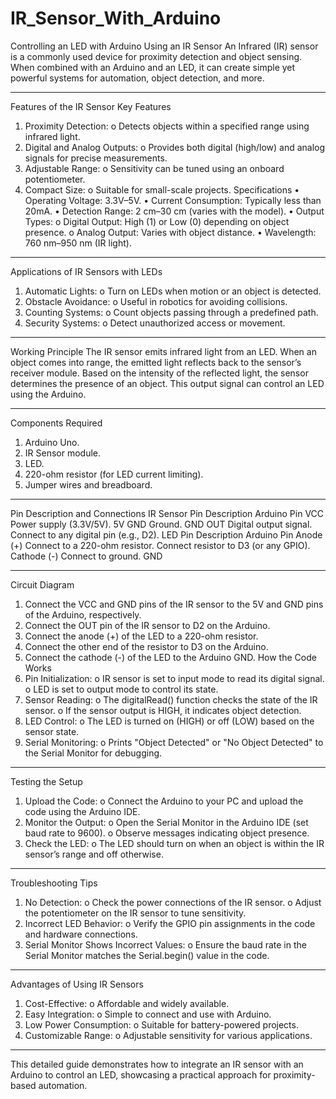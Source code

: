 # IR_Sensor_With_Arduino



Controlling an LED with Arduino Using an IR Sensor
An Infrared (IR) sensor is a commonly used device for proximity detection and object sensing. When combined with an Arduino and an LED, it can create simple yet powerful systems for automation, object detection, and more.
________________________________________
Features of the IR Sensor
Key Features
1.	Proximity Detection:
o	Detects objects within a specified range using infrared light.
2.	Digital and Analog Outputs:
o	Provides both digital (high/low) and analog signals for precise measurements.
3.	Adjustable Range:
o	Sensitivity can be tuned using an onboard potentiometer.
4.	Compact Size:
o	Suitable for small-scale projects.
Specifications
•	Operating Voltage: 3.3V–5V.
•	Current Consumption: Typically less than 20mA.
•	Detection Range: 2 cm–30 cm (varies with the model).
•	Output Types:
o	Digital Output: High (1) or Low (0) depending on object presence.
o	Analog Output: Varies with object distance.
•	Wavelength: 760 nm–950 nm (IR light).
________________________________________
Applications of IR Sensors with LEDs
1.	Automatic Lights:
o	Turn on LEDs when motion or an object is detected.
2.	Obstacle Avoidance:
o	Useful in robotics for avoiding collisions.
3.	Counting Systems:
o	Count objects passing through a predefined path.
4.	Security Systems:
o	Detect unauthorized access or movement.
________________________________________
Working Principle
The IR sensor emits infrared light from an LED. When an object comes into range, the emitted light reflects back to the sensor’s receiver module. Based on the intensity of the reflected light, the sensor determines the presence of an object. This output signal can control an LED using the Arduino.
________________________________________
Components Required
1.	Arduino Uno.
2.	IR Sensor module.
3.	LED.
4.	220-ohm resistor (for LED current limiting).
5.	Jumper wires and breadboard.
________________________________________
Pin Description and Connections
IR Sensor Pin	Description	Arduino Pin
VCC	Power supply (3.3V/5V).	5V
GND	Ground.	GND
OUT	Digital output signal.	Connect to any digital pin (e.g., D2).
LED Pin	Description	Arduino Pin
Anode (+)	Connect to a 220-ohm resistor.	Connect resistor to D3 (or any GPIO).
Cathode (-)	Connect to ground.	GND
________________________________________
Circuit Diagram
1.	Connect the VCC and GND pins of the IR sensor to the 5V and GND pins of the Arduino, respectively.
2.	Connect the OUT pin of the IR sensor to D2 on the Arduino.
3.	Connect the anode (+) of the LED to a 220-ohm resistor.
4.	Connect the other end of the resistor to D3 on the Arduino.
5.	Connect the cathode (-) of the LED to the Arduino GND.
How the Code Works
1.	Pin Initialization:
o	IR sensor is set to input mode to read its digital signal.
o	LED is set to output mode to control its state.
2.	Sensor Reading:
o	The digitalRead() function checks the state of the IR sensor.
o	If the sensor output is HIGH, it indicates object detection.
3.	LED Control:
o	The LED is turned on (HIGH) or off (LOW) based on the sensor state.
4.	Serial Monitoring:
o	Prints "Object Detected" or "No Object Detected" to the Serial Monitor for debugging.
________________________________________
Testing the Setup
1.	Upload the Code:
o	Connect the Arduino to your PC and upload the code using the Arduino IDE.
2.	Monitor the Output:
o	Open the Serial Monitor in the Arduino IDE (set baud rate to 9600).
o	Observe messages indicating object presence.
3.	Check the LED:
o	The LED should turn on when an object is within the IR sensor’s range and off otherwise.
________________________________________
Troubleshooting Tips
1.	No Detection:
o	Check the power connections of the IR sensor.
o	Adjust the potentiometer on the IR sensor to tune sensitivity.
2.	Incorrect LED Behavior:
o	Verify the GPIO pin assignments in the code and hardware connections.
3.	Serial Monitor Shows Incorrect Values:
o	Ensure the baud rate in the Serial Monitor matches the Serial.begin() value in the code.
________________________________________
Advantages of Using IR Sensors
1.	Cost-Effective:
o	Affordable and widely available.
2.	Easy Integration:
o	Simple to connect and use with Arduino.
3.	Low Power Consumption:
o	Suitable for battery-powered projects.
4.	Customizable Range:
o	Adjustable sensitivity for various applications.
________________________________________
This detailed guide demonstrates how to integrate an IR sensor with an Arduino to control an LED, showcasing a practical approach for proximity-based automation.

